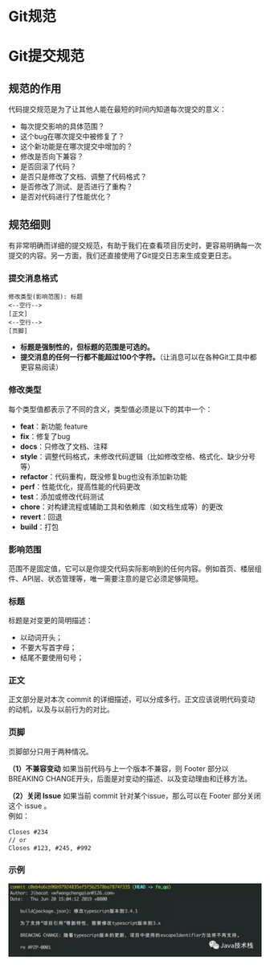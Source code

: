 # Git规范
# Git提交规范
## 规范的作用
代码提交规范是为了让其他人能在最短的时间内知道每次提交的意义：  
* 每次提交影响的具体范围？
* 这个bug在哪次提交中被修复了？
* 这个新功能是在哪次提交中增加的？
* 修改是否向下兼容？
* 是否回滚了代码？
* 是否只是修改了文档、调整了代码格式？
* 是否修改了测试、是否进行了重构？
* 是否对代码进行了性能优化？

## 规范细则
有非常明确而详细的提交规范，有助于我们在查看项目历史时，更容易明确每一次提交的内容。另一方面，我们还直接使用了Git提交日志来生成变更日志。

### 提交消息格式
```
修改类型(影响范围): 标题
<--空行-->
[正文]
<--空行-->
[页脚]
```
* **标题是强制性的，但标题的范围是可选的。**
* **提交消息的任何一行都不能超过100个字符。**（让消息可以在各种Git工具中都更容易阅读）

### 修改类型
每个类型值都表示了不同的含义，类型值必须是以下的其中一个：  
* **feat**：新功能 feature
* **fix**：修复了bug
* **docs**：只修改了文档、注释
* **style**：调整代码格式，未修改代码逻辑（比如修改空格、格式化、缺少分号等）
* **refactor**：代码重构，既没修复bug也没有添加新功能
* **perf**：性能优化，提高性能的代码更改
* **test**：添加或修改代码测试
* **chore**：对构建流程或辅助工具和依赖库（如文档生成等）的更改
* **revert**：回退
* **build**：打包

### 影响范围
范围不是固定值，它可以是你提交代码实际影响到的任何内容。例如首页、楼层组件、API层、状态管理等，唯一需要注意的是它必须足够简短。

### 标题
标题是对变更的简明描述：
* 以动词开头；
* 不要大写首字母；
* 结尾不要使用句号；

### 正文
正文部分是对本次 commit 的详细描述，可以分成多行。正文应该说明代码变动的动机，以及与以前行为的对比。

### 页脚
页脚部分只用于两种情况。  

**（1）不兼容变动**
如果当前代码与上一个版本不兼容，则 Footer 部分以BREAKING CHANGE开头，后面是对变动的描述、以及变动理由和迁移方法。  

**（2）关闭 Issue**
如果当前 commit 针对某个issue，那么可以在 Footer 部分关闭这个 issue 。  
例如：
```
Closes #234
// or
Closes #123, #245, #992
```

### 示例
![示例](https://github.com/yh-yunchuang-fe/yh-style-guide/blob/master/imgs/gitmessagedemo.jpg)